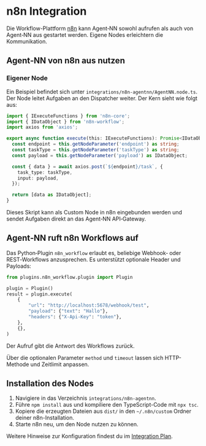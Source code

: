 # n8n Integration

Die Workflow-Plattform [n8n](https://n8n.io/) kann Agent‑NN sowohl aufrufen als auch von Agent‑NN aus gestartet werden. Eigene Nodes erleichtern die Kommunikation.

## Agent‑NN von n8n aus nutzen

### Eigener Node

Ein Beispiel befindet sich unter `integrations/n8n-agentnn/AgentNN.node.ts`. Der Node leitet Aufgaben an den Dispatcher weiter. Der Kern sieht wie folgt aus:

```ts
import { IExecuteFunctions } from 'n8n-core';
import { IDataObject } from 'n8n-workflow';
import axios from 'axios';

export async function execute(this: IExecuteFunctions): Promise<IDataObject[]> {
  const endpoint = this.getNodeParameter('endpoint') as string;
  const taskType = this.getNodeParameter('taskType') as string;
  const payload = this.getNodeParameter('payload') as IDataObject;

  const { data } = await axios.post(`${endpoint}/task`, {
    task_type: taskType,
    input: payload,
  });

  return [data as IDataObject];
}
```

Dieses Skript kann als Custom Node in n8n eingebunden werden und sendet Aufgaben direkt an das Agent‑NN API‑Gateway.

## Agent‑NN ruft n8n Workflows auf

Das Python‑Plugin `n8n_workflow` erlaubt es, beliebige Webhook‑ oder REST‑Workflows anzusprechen. Es unterstützt optionale Header und Payloads:

```python
from plugins.n8n_workflow.plugin import Plugin

plugin = Plugin()
result = plugin.execute(
    {
        "url": "http://localhost:5678/webhook/test",
        "payload": {"text": "Hallo"},
        "headers": {"X-Api-Key": "token"},
    },
    {},
)
```

Der Aufruf gibt die Antwort des Workflows zurück.

Über die optionalen Parameter `method` und `timeout` lassen sich HTTP-Methode und Zeitlimit anpassen.

## Installation des Nodes

1. Navigiere in das Verzeichnis `integrations/n8n-agentnn`.
2. Führe `npm install` aus und kompiliere den TypeScript-Code mit `npx tsc`.
3. Kopiere die erzeugten Dateien aus `dist/` in den `~/.n8n/custom` Ordner deiner n8n-Installation.
4. Starte n8n neu, um den Node nutzen zu können.

Weitere Hinweise zur Konfiguration findest du im [Integration Plan](full_integration_plan.md).
